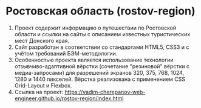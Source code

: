 # Ростовская область (rostov-region)
1. Проект содержит информацию о путешествии по Ростовской области и ссылки на сайты с описанием известных туристических мест Донского края.
2. Сайт разработан в соответствии со стандартами HTML5, CSS3 и с учётом требований БЭМ-методологии.
3. Особенностью проекта является использование технологии отзывчиво-адаптивной вёрстки (сочетание "резиновой" вёрстки с медиа-запросами) для разрешений экранов 320, 375, 768, 1024, 1280 и 1440 пикселей. Вёрстка реализована с применением CSS Grid-Layout и Flexbox.
4. Ссылка на проект: https://vadim-cherepanov-web-engineer.github.io/rostov-region/index.html
